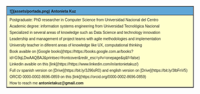 



<table width="200" cellspacing="1" cellpadding="3" border="1" bgcolor="#165480">
<tr>
   <td bgcolor="#5FA6D7">
<font size=1 face="verdana, arial, helvetica">
   <b> ![](assets/portada.png)</b>
   <b> Antonieta Kuz</b>
</font>
   </td>
</tr>
<tr>
    <td bgcolor="#ffffcc">
   <font face="verdana, arial, helvetica" size=1>
      Postgraduate: PhD researcher in Computer Science from Universidad Nacional del Centro
      <br> Academic degree: information systems engineering from Universidad Tecnológica Nacional</br>
      Specialized in several areas of knowledge such as Data Science and technology innovation
      <br>Leadership and management of project teams with agile methodologies and implementation</br>
      University teacher in diferent areas of knowledge like UX, computational thinking
      <br>Book avaible on [Google books](https://https://books.google.com.ar/books?id=G9qLDwAAQBAJ&printsec=frontcover&redir_esc=y#v=onepage&q&f=false)</br>
      Linkedin avaible on this [link](https://https://www.linkedin.com/in/antonietakuz/)
      <br>Full cv spanish version on [Drive](https://bit.ly/3J96sR0) and english version on [Drive](https://bit.ly/3lbFnV5)</br>
      ORCID 0000-0002-8696-0859 on this [link](https://orcid.org/0000-0002-8696-0859)
      <br>How to reach me  <strong> antonietakuz@gmail.com</strong> </br>
   </font>
   </td>

</tr>
</table>



